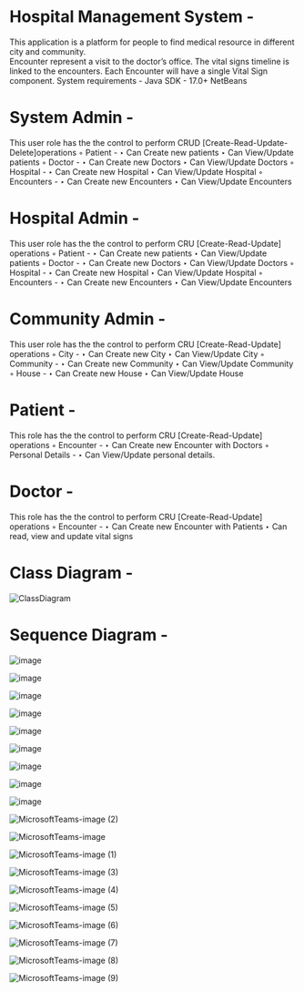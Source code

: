 # Hospital Management System - 
This application is a platform for people to find medical resource in different city and 
community.  
Encounter represent a visit to the doctor’s office. The vital signs timeline is linked to the encounters. Each Encounter will have a single Vital Sign component.
System requirements -
Java SDK - 17.0+
NetBeans 


# System Admin - 

This user role has the the control to perform CRUD [Create-Read-Update-Delete]operations 
	◦ Patient - 
		‣ Can Create new patients
		‣ Can View/Update patients
	◦ Doctor - 
		‣ Can Create new Doctors
		‣ Can View/Update Doctors
	◦ Hospital - 
		‣ Can Create new Hospital
		‣ Can View/Update Hospital
	◦ Encounters - 
		‣ Can Create new Encounters
		‣ Can View/Update Encounters


# Hospital Admin - 

This user role has the the control to perform CRU [Create-Read-Update] operations 
	◦ Patient - 
		‣ Can Create new patients
		‣ Can View/Update patients
	◦ Doctor - 
		‣ Can Create new Doctors
		‣ Can View/Update Doctors
	◦ Hospital - 
		‣ Can Create new Hospital
		‣ Can View/Update Hospital
	◦ Encounters - 
		‣ Can Create new Encounters
		‣ Can View/Update Encounters

# Community Admin - 

This user role has the the control to perform CRU [Create-Read-Update] operations 
	◦ City - 
		‣ Can Create new City
		‣ Can View/Update City
	◦ Community - 
		‣ Can Create new Community
		‣ Can View/Update Community
	◦ House - 
		‣ Can Create new House
		‣ Can View/Update House

# Patient - 

This role has the the control to perform CRU [Create-Read-Update] operations 
	◦ Encounter - 
		‣ Can Create new Encounter with Doctors
	◦ Personal Details - 
		‣ Can View/Update personal details.

# Doctor - 

This role has the the control to perform CRU [Create-Read-Update] operations 
	◦ Encounter - 
		‣ Can Create new Encounter with Patients
		‣ Can read, view and update vital signs
		
		
# Class Diagram -



![ClassDiagram](https://user-images.githubusercontent.com/34863107/198932309-8c57fc1d-5e0b-4591-9432-d612e49db79e.png)

# Sequence Diagram -

![image](https://user-images.githubusercontent.com/34863107/198932867-81e3a5eb-c3d7-4e22-a0d8-b03783b1ef7c.png)

![image](https://user-images.githubusercontent.com/34863107/198932630-d465f66c-2c46-4296-9ad1-baafd7d7638f.png)

![image](https://user-images.githubusercontent.com/34863107/198932709-86103eeb-64a4-439b-8126-370ed2aa1769.png)

![image](https://user-images.githubusercontent.com/34863107/198932742-10eff5ef-9049-4417-a6ac-01faaa26ed93.png)

![image](https://user-images.githubusercontent.com/34863107/198932794-18bdd85a-3e73-4f5d-a382-e00ed2712e24.png)

![image](https://user-images.githubusercontent.com/34863107/198933584-4e36ceb6-c8eb-4a0c-8258-6cd0b5d6ce10.png)

![image](https://user-images.githubusercontent.com/34863107/198933636-5302d628-c419-4a52-a1ba-281b6a22799d.png)

![image](https://user-images.githubusercontent.com/34863107/198933670-a87edc88-66ba-4d45-9c2c-6e55003dffd6.png)

![image](https://user-images.githubusercontent.com/34863107/198933822-58bede3e-7e95-415b-96b9-adccd7938685.png)

![MicrosoftTeams-image (2)](https://user-images.githubusercontent.com/34863107/198934695-0b40f68c-df66-4a87-92c9-874096411f1c.png)

![MicrosoftTeams-image](https://user-images.githubusercontent.com/34863107/198934739-db4fe4e5-5a1d-440a-b827-5549df958e6b.png)

![MicrosoftTeams-image (1)](https://user-images.githubusercontent.com/34863107/198934763-b6c19f27-9c22-4656-b945-0d22c3bab367.png)

![MicrosoftTeams-image (3)](https://user-images.githubusercontent.com/34863107/198934778-900eacea-63d2-4685-bace-d97fb638e949.png)

![MicrosoftTeams-image (4)](https://user-images.githubusercontent.com/34863107/198934794-15e47e35-29e6-4a64-b885-25194b17a203.png)

![MicrosoftTeams-image (5)](https://user-images.githubusercontent.com/34863107/198934802-be5bfb56-4260-49c9-a563-a6d9cfa6208d.png)

![MicrosoftTeams-image (6)](https://user-images.githubusercontent.com/34863107/198934815-e5a8b8b9-9e43-496a-9484-1e3e7881e20f.png)

![MicrosoftTeams-image (7)](https://user-images.githubusercontent.com/34863107/198934828-a580f822-a3e2-46de-8c66-b769cfb5dbdc.png)

![MicrosoftTeams-image (8)](https://user-images.githubusercontent.com/34863107/198934841-c9e92528-1f0e-41dd-be64-999abc20f96c.png)

![MicrosoftTeams-image (9)](https://user-images.githubusercontent.com/34863107/198934853-cc2664a9-e9c0-4615-8bc7-7219dfef3ab1.png)









	
	
